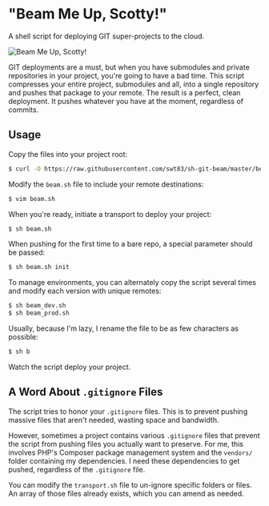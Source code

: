 # "Beam Me Up, Scotty!"

A shell script for deploying GIT super-projects to the cloud.

![Beam Me Up, Scotty!](http://www.thetimes.co.uk/tto/multimedia/archive/00436/133583538_star-trek_436777c.jpg)

GIT deployments are a must, but when you have submodules and private repositories in your project, you're going to have a bad time. This script compresses your entire project, submodules and all, into a single repository and pushes that package to your remote. The result is a perfect, clean deployment. It pushes whatever you have at the moment, regardless of commits.

## Usage

Copy the files into your project root:

```bash
$ curl -O https://raw.githubusercontent.com/swt83/sh-git-beam/master/beam.sh && mkdir .beam && cd .beam && curl -O https://raw.githubusercontent.com/swt83/sh-git-beam/master/.beam/transporter.sh && cd ..
```

Modify the ``beam.sh`` file to include your remote destinations:

```bash
$ vim beam.sh
```

When you're ready, initiate a transport to deploy your project:

```bash
$ sh beam.sh
```

When pushing for the first time to a bare repo, a special parameter should be passed:

```bash
$ sh beam.sh init
```

To manage environments, you can alternately copy the script several times and modify each version with unique remotes:

```bash
$ sh beam_dev.sh
$ sh beam_prod.sh
```

Usually, because I'm lazy, I rename the file to be as few characters as possible:

```bash
$ sh b
```

Watch the script deploy your project.

## A Word About ``.gitignore`` Files

The script tries to honor your ``.gitignore`` files. This is to prevent pushing massive files that aren't needed, wasting space and bandwidth.

However, sometimes a project contains various ``.gitignore`` files that prevent the script from pushing files you actually want to preserve.  For me, this involves PHP's Composer package management system and the ``vendors/`` folder containing my dependencies.  I need these dependencies to get pushed, regardless of the ``.gitignore`` file.

You can modify the ``transport.sh`` file to un-ignore specific folders or files.  An array of those files already exists, which you can amend as needed.
